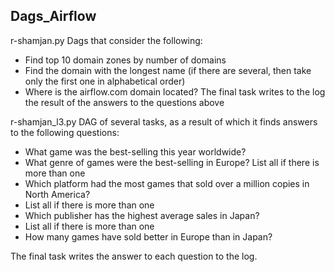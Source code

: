 ## Dags_Airflow
r-shamjan.py
Dags that consider the following:
- Find top 10 domain zones by number of domains
- Find the domain with the longest name (if there are several, then take only the first one in alphabetical order)
- Where is the airflow.com domain located?
The final task writes to the log the result of the answers to the questions above

r-shamjan_l3.py
DAG of several tasks, as a result of which it finds answers to the following questions:
- What game was the best-selling this year worldwide?
- What genre of games were the best-selling in Europe? List all if there is more than one
- Which platform had the most games that sold over a million copies in North America?
- List all if there is more than one
- Which publisher has the highest average sales in Japan?
- List all if there is more than one
- How many games have sold better in Europe than in Japan?

The final task writes the answer to each question to the log.
